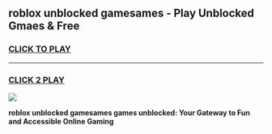 
## roblox unblocked gamesames - Play Unblocked Gmaes & Free
<h3>
<a href="https://premium.freeplayer.one?title=roblox_unblocked_gamesames&ref=19F">CLICK TO PLAY</a></h3>
<hr>

<h3>
<a href="https://premium.freeplayer.one?title=roblox_unblocked_gamesames&ref=19F">CLICK 2 PLAY</a>
  
</h3>

<a href="https://premium.freeplayer.one?title=roblox_unblocked_gamesames&ref=19F/"><img src="https://clearcache.store/games.png"></a>


**roblox unblocked gamesames games unblocked: Your Gateway to Fun and Accessible Online Gaming**
